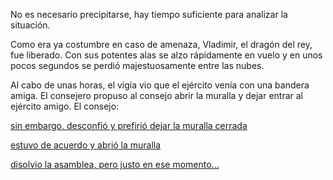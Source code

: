 No es necesario precipitarse, hay tiempo suficiente para analizar la situación.

Como era ya costumbre en caso de amenaza, Vladimir, el dragón del rey, fue liberado.
Con sus potentes alas se alzo rápidamente en vuelo y en unos pocos segundos
se perdió majestuosamente entre las nubes.

Al cabo de unas horas, el vigía vio que el ejército venía con una
bandera amiga. El consejero propuso al consejo abrir la muralla y
dejar entrar al ejército amigo. El consejo:

[sin embargo, desconfió y prefirió dejar la muralla cerrada](cerrada/cerrada.md)

[estuvo de acuerdo y abrió la muralla](abrir/abrir.md)

[disolvio la asamblea, pero justo en ese momento...](vladimir/vladimir.md)

